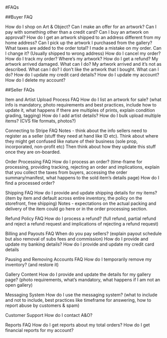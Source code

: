 #FAQs

##Buyer FAQ

How do I shop on Art & Object?
Can I make an offer for an artwork?
Can I pay with something other than a credit card?
Can I buy an artwork on approval?
How do I get an artwork shipped to an address different from my home address?
Can I pick up the artwork I purchased from the gallery?
What taxes are added to the order total?
I made a mistake on my order. Can I change it? (Usually shipped to wrong address)
How do I cancel my order?
How do I track my order?
Where’s my artwork?
How do I get a refund?
My artwork arrived damaged. What can I do?
My artwork arrived and it’s not as described. What can I do?
I don’t like the artwork that I bought. What can I do?
How do I update my credit card details?
How do I update my account?
How do I delete my account?

##Seller FAQs

Item and Artist Upload Process FAQ
How do I list an artwork for sale? (what info is mandatory, photo requirements and best practices, include how to update it, what happens if there are multiples of prints, explain condition grading, tagging)
How do I add artist details?
How do I bulk upload multiple items? (CVS file formats, photos?)

Connecting to Stripe FAQ
Notes - think about the info sellers need to register as a seller (stuff they need at hand like ID etc). Think about where they might get confused like nature of their business (sole prop, incorporated, non-profit etc)
Then think about how they update this stuff once they are on-boarded.

Order Processing FAQ
How do I process an order? (time-frame for processing, providing tracking, rejecting an order and implications, explain that you collect the taxes from buyers, accessing the order summary/manifest, what happens to the sold item’s details page)
How do I find a processed order?

Shipping FAQ
How do I provide and update shipping details for my items? (item by item and default across entire inventory, the policy on the storefront, free shipping)
Notes - expectations on the actual packing and delivery of the item could go here or in the order processing section.

Refund Policy FAQ
How do I process a refund? (full refund, partial refund and reject a refund request and implications of rejecting a refund request)

Billing and Payouts FAQ
When do you pay sellers? (explain payout schedule but also removal of subs fees and commission)
How do I provide and update my banking details?
How do I provide and update my credit card details

Pausing and Removing Accounts FAQ
How do I temporarily remove my inventory? (and restore it)

Gallery Content
How do I provide and update the details for my gallery page? (photo requirements, what’s mandatory, what happens if I am not an open gallery)

Messaging System
How do I use the messaging system? (what to include and not to include, best practices like timeframe for answering, how to report abuse by customers & spam)

Customer Support
How do I contact A&O?

Reports FAQ
How do I get reports about my total orders?
How do I get financial reports for my account?
